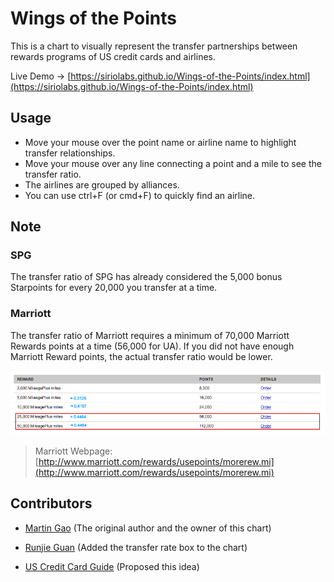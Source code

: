 # Wings of the Points

This is a chart to visually represent the transfer partnerships between rewards programs of US credit cards and airlines. 

Live Demo -> [https://siriolabs.github.io/Wings-of-the-Points/index.html](https://siriolabs.github.io/Wings-of-the-Points/index.html)


## Usage
* Move your mouse over the point name or airline name to highlight transfer relationships. 
* Move your mouse over any line connecting a point and a mile to see the transfer ratio. 
* The airlines are grouped by alliances. 
* You can use ctrl+F (or cmd+F) to quickly find an airline.

## Note

### SPG
The transfer ratio of SPG has already considered the 5,000 bonus Starpoints for every 20,000 you transfer at a time. 

### Marriott
The transfer ratio of Marriott requires a minimum of 70,000 Marriott Rewards points at a time (56,000 for UA). If you did not have enough Marriott Reward points, the actual transfer ratio would be lower.

![alt text](https://raw.githubusercontent.com/Siriolabs/Wings-of-the-Points/master/Marriott-Ratio.png)


> Marriott Webpage: [http://www.marriott.com/rewards/usepoints/morerew.mi](http://www.marriott.com/rewards/usepoints/morerew.mi)

## Contributors

* [Martin Gao](http://www.yeekapp.com) (The original author and the owner of this chart)

* [Runjie Guan](http://anoxic.me) (Added the transfer rate box to the chart)

* [US Credit Card Guide](https://www.uscreditcardguide.com) (Proposed this idea)
